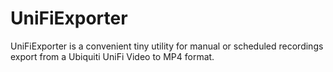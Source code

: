 # UniFiExporter
UniFiExporter is a convenient tiny utility for manual or scheduled recordings export from a Ubiquiti UniFi Video to MP4 format.
